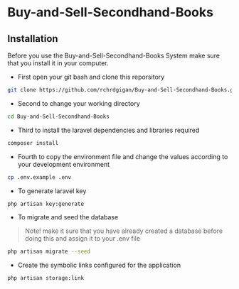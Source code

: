 # Buy-and-Sell-Secondhand-Books

## Installation

Before you use the Buy-and-Sell-Secondhand-Books System make sure that you install it in your computer.

* First open your git bash and clone this reporsitory

```bash
git clone https://github.com/rchrdgigan/Buy-and-Sell-Secondhand-Books.git
```

* Second to change your working directory

```bash
cd Buy-and-Sell-Secondhand-Books
```

* Third to install the laravel dependencies and libraries required

```bash
composer install
```

* Fourth to copy the environment file and change the values according to your development environment

```bash
cp .env.example .env
```

* To generate laravel key

```bash
php artisan key:generate
```

* To migrate and seed the database

> Note! make it sure that you have already created a database before doing this and assign it to your .env file

```bash
php artisan migrate --seed
```

* Create the symbolic links configured for the application

```bash
php artisan storage:link
```
